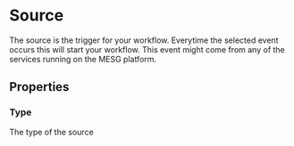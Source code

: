# Source

The source is the trigger for your workflow. Everytime the selected event occurs this will start your workflow. This event might come from any of the services running on the MESG platform.

## Properties

### Type

The type of the source